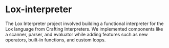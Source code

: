 # Lox-interpreter
The Lox Interpreter project involved building a functional interpreter for the Lox language from Crafting Interpreters. We implemented components like a scanner, parser, and evaluator while adding features such as new operators, built-in functions, and custom loops.
